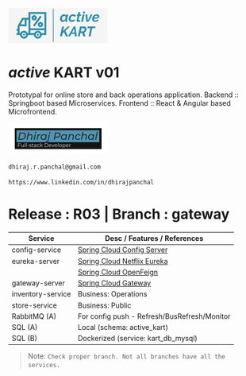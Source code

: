 
![N|Solid](https://raw.githubusercontent.com/DhirajPanchal/KART_V01_CONFIG/main/cart_01.png) 
# _active_ KART v01
Prototypal for online store and back operations application.
Backend :: Springboot based Microservices.
Frontend :: React & Angular based Microfrontend.

[![N|Solid](https://raw.githubusercontent.com/DhirajPanchal/KART_V01_CONFIG/main/DP_02.png)](https://www.linkedin.com/in/dhirajpanchal)
```sh
dhiraj.r.panchal@gmail.com
```
```sh
https://www.linkedin.com/in/dhirajpanchal
```

# Release : R03 | Branch : gateway

| Service | Desc / Features / References  |
| ------ | ------ |
| config-service | [Spring Cloud Config Server][PlDb] |
| eureka-server | [Spring Cloud Netflix Eureka][PlOd] |
|  | [Spring Cloud OpenFeign][PlAa] |
| gateway-server | [Spring Cloud Gateway][PlAb] |
| inventory-service | Business: Operations |
| store-service | Business: Public |
| RabbitMQ (A) | For config push - Refresh/BusRefresh/Monitor|
| SQL (A)  |  Local (schema: active_kart) |
| SQL (B) |  Dockerized (service: kart_db_mysql) |

> Note: `Check proper branch. Not all branches have all the services.`

   [PlDb]: <https://spring.io/projects/spring-cloud-config>
   [PlOd]: <https://spring.io/projects/spring-cloud-netflix>
   [PlAa]: <https://spring.io/projects/spring-cloud-openfeign>
   [PlAb]: <https://spring.io/projects/spring-cloud-gateway>
   [PlAc]: <https://www.linkedin.com/in/dhirajpanchal>
   [PlAd]: <mailto:dhiraj.r.panchal@gmail.com>

